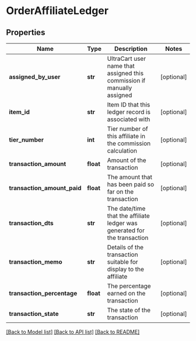 # OrderAffiliateLedger

## Properties
Name | Type | Description | Notes
------------ | ------------- | ------------- | -------------
**assigned_by_user** | **str** | UltraCart user name that assigned this commission if manually assigned | [optional] 
**item_id** | **str** | Item ID that this ledger record is associated with | [optional] 
**tier_number** | **int** | Tier number of this affiliate in the commission calculation | [optional] 
**transaction_amount** | **float** | Amount of the transaction | [optional] 
**transaction_amount_paid** | **float** | The amount that has been paid so far on the transaction | [optional] 
**transaction_dts** | **str** | The date/time that the affiliate ledger was generated for the transaction | [optional] 
**transaction_memo** | **str** | Details of the transaction suitable for display to the affiliate | [optional] 
**transaction_percentage** | **float** | The percentage earned on the transaction | [optional] 
**transaction_state** | **str** | The state of the transaction | [optional] 

[[Back to Model list]](../README.md#documentation-for-models) [[Back to API list]](../README.md#documentation-for-api-endpoints) [[Back to README]](../README.md)



